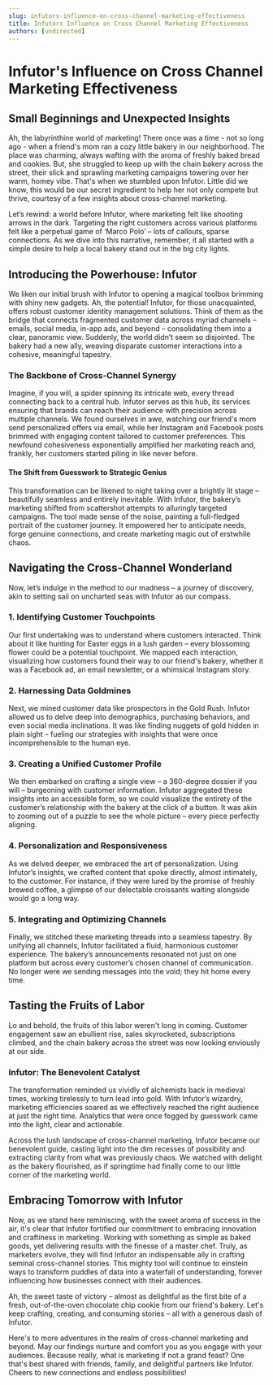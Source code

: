 ```yaml
---
slug: infutors-influence-on-cross-channel-marketing-effectiveness
title: Infutors Influence on Cross Channel Marketing Effectiveness
authors: [undirected]
---
```



# Infutor's Influence on Cross Channel Marketing Effectiveness

## Small Beginnings and Unexpected Insights

Ah, the labyrinthine world of marketing! There once was a time - not so long ago - when a friend's mom ran a cozy little bakery in our neighborhood. The place was charming, always wafting with the aroma of freshly baked bread and cookies. But, she struggled to keep up with the chain bakery across the street, their slick and sprawling marketing campaigns towering over her warm, homey vibe. That's when we stumbled upon Infutor. Little did we know, this would be our secret ingredient to help her not only compete but thrive, courtesy of a few insights about cross-channel marketing.

Let’s rewind: a world before Infutor, where marketing felt like shooting arrows in the dark. Targeting the right customers across various platforms felt like a perpetual game of ‘Marco Polo’ – lots of callouts, sparse connections. As we dive into this narrative, remember, it all started with a simple desire to help a local bakery stand out in the big city lights.

## Introducing the Powerhouse: Infutor

We liken our initial brush with Infutor to opening a magical toolbox brimming with shiny new gadgets. Ah, the potential! Infutor, for those unacquainted, offers robust customer identity management solutions. Think of them as the bridge that connects fragmented customer data across myriad channels – emails, social media, in-app ads, and beyond – consolidating them into a clear, panoramic view. Suddenly, the world didn’t seem so disjointed. The bakery had a new ally, weaving disparate customer interactions into a cohesive, meaningful tapestry.

### The Backbone of Cross-Channel Synergy

Imagine, if you will, a spider spinning its intricate web, every thread connecting back to a central hub. Infutor serves as this hub, its services ensuring that brands can reach their audience with precision across multiple channels. We found ourselves in awe, watching our friend's mom send personalized offers via email, while her Instagram and Facebook posts brimmed with engaging content tailored to customer preferences. This newfound cohesiveness exponentially amplified her marketing reach and, frankly, her customers started piling in like never before.

#### The Shift from Guesswork to Strategic Genius

This transformation can be likened to night taking over a brightly lit stage – beautifully seamless and entirely inevitable. With Infutor, the bakery’s marketing shifted from scattershot attempts to alluringly targeted campaigns. The tool made sense of the noise, painting a full-fledged portrait of the customer journey. It empowered her to anticipate needs, forge genuine connections, and create marketing magic out of erstwhile chaos.

## Navigating the Cross-Channel Wonderland

Now, let’s indulge in the method to our madness – a journey of discovery, akin to setting sail on uncharted seas with Infutor as our compass.

### 1. **Identifying Customer Touchpoints**

Our first undertaking was to understand where customers interacted. Think about it like hunting for Easter eggs in a lush garden – every blossoming flower could be a potential touchpoint. We mapped each interaction, visualizing how customers found their way to our friend's bakery, whether it was a Facebook ad, an email newsletter, or a whimsical Instagram story. 

### 2. **Harnessing Data Goldmines**

Next, we mined customer data like prospectors in the Gold Rush. Infutor allowed us to delve deep into demographics, purchasing behaviors, and even social media inclinations. It was like finding nuggets of gold hidden in plain sight – fueling our strategies with insights that were once incomprehensible to the human eye.

### 3. **Creating a Unified Customer Profile**

We then embarked on crafting a single view – a 360-degree dossier if you will – burgeoning with customer information. Infutor aggregated these insights into an accessible form, so we could visualize the entirety of the customer’s relationship with the bakery at the click of a button. It was akin to zooming out of a puzzle to see the whole picture – every piece perfectly aligning.

### 4. **Personalization and Responsiveness**

As we delved deeper, we embraced the art of personalization. Using Infutor’s insights, we crafted content that spoke directly, almost intimately, to the customer. For instance, if they were lured by the promise of freshly brewed coffee, a glimpse of our delectable croissants waiting alongside would go a long way. 

### 5. **Integrating and Optimizing Channels**

Finally, we stitched these marketing threads into a seamless tapestry. By unifying all channels, Infutor facilitated a fluid, harmonious customer experience. The bakery’s announcements resonated not just on one platform but across every customer’s chosen channel of communication. No longer were we sending messages into the void; they hit home every time.

## Tasting the Fruits of Labor

Lo and behold, the fruits of this labor weren't long in coming. Customer engagement saw an ebullient rise, sales skyrocketed, subscriptions climbed, and the chain bakery across the street was now looking enviously at our side.

### Infutor: The Benevolent Catalyst

The transformation reminded us vividly of alchemists back in medieval times, working tirelessly to turn lead into gold. With Infutor’s wizardry, marketing efficiencies soared as we effectively reached the right audience at just the right time. Analytics that were once fogged by guesswork came into the light, clear and actionable. 

Across the lush landscape of cross-channel marketing, Infutor became our benevolent guide, casting light into the dim recesses of possibility and extracting clarity from what was previously chaos. We watched with delight as the bakery flourished, as if springtime had finally come to our little corner of the marketing world.

## Embracing Tomorrow with Infutor

Now, as we stand here reminiscing, with the sweet aroma of success in the air, it's clear that Infutor fortified our commitment to embracing innovation and craftiness in marketing. Working with something as simple as baked goods, yet delivering results with the finesse of a master chef. Truly, as marketers evolve, they will find Infutor an indispensable ally in crafting seminal cross-channel stories. This mighty tool will continue to einstein ways to transform puddles of data into a waterfall of understanding, forever influencing how businesses connect with their audiences.

Ah, the sweet taste of victory – almost as delightful as the first bite of a fresh, out-of-the-oven chocolate chip cookie from our friend's bakery. Let's keep crafting, creating, and consuming stories – all with a generous dash of Infutor.

Here's to more adventures in the realm of cross-channel marketing and beyond. May our findings nurture and comfort you as you engage with your audiences. Because really, what is marketing if not a grand feast? One that's best shared with friends, family, and delightful partners like Infutor. Cheers to new connections and endless possibilities!